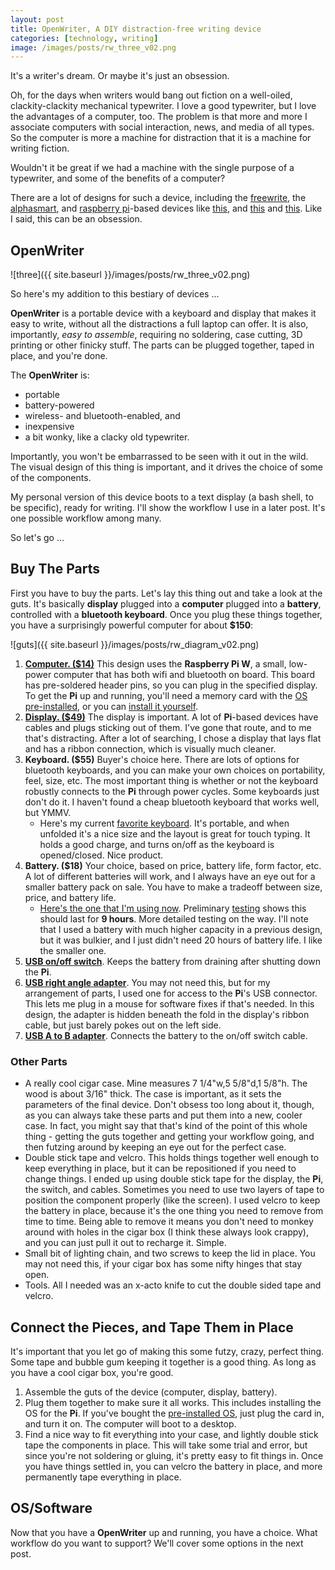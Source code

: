 ```yaml
---
layout: post
title: OpenWriter, A DIY distraction-free writing device
categories: [technology, writing]
image: /images/posts/rw_three_v02.png
---
```


It's a writer's dream. Or maybe it's just an obsession.

Oh, for the days when writers would bang out fiction on a
well-oiled, clackity-clackity mechanical typewriter. I love a good typewriter, but I love the advantages 
of a computer, too. The problem is that more and more I associate computers with social interaction, news, and media of all types. So the computer 
is more a machine for distraction that it is a machine for writing fiction. 

Wouldn't it be great if we had a machine with the single purpose of a typewriter, and some of the benefits of a computer?

There are a lot of designs for such a device, including the
[freewrite](https://getfreewrite.com/products/freewrite-smart-typewriter), the
[alphasmart](https://en.wikipedia.org/wiki/AlphaSmart), and [
raspberry pi](https://en.wikipedia.org/wiki/Raspberry_Pi)-based devices like 
[this](https://www.reddit.com/r/raspberry_pi/comments/7e4n2n/my_portable_distractionfree_writing_machine/),
and
[this](https://www.hackster.io/news/scripto-is-a-distraction-free-raspberry-pi-powered-writing-device-65916a3e5bb7)
and
[this](https://spectrum.ieee.org/geek-life/hands-on/write-without-distraction-with-this-diy-eink-typewriter).
Like I said, this can be an obsession.

## OpenWriter

![three]({{ site.baseurl }}/images/posts/rw_three_v02.png)

So here's my addition to this bestiary of devices ...

**OpenWriter** is a portable device with a keyboard and display that makes it 
easy to write, without all the distractions 
a full laptop can offer. It is also, importantly, *easy to assemble*, requiring
no soldering, case cutting, 3D printing or other finicky stuff. The parts can be
plugged together, taped in place, and you're done.

The **OpenWriter** is:

- portable
- battery-powered
- wireless- and bluetooth-enabled, and
- inexpensive
- a bit wonky, like a clacky old typewriter. 

Importantly, you won't be embarrassed to be seen with it out in the wild.
The visual design of this thing is important, and it drives the choice of some of the components. 

My personal version of this device boots to a text display (a bash shell, to be specific), ready for writing.
I'll show the workflow I use in a later post. It's one possible workflow among many.

So let's go ... 

## Buy The Parts

First you have to buy the parts. Let's lay this thing out and take a look at the guts. 
It's basically **display** plugged into a **computer** plugged into a **battery**,
controlled with a **bluetooth keyboard**. Once you plug these things
together, you have a surprisingly powerful computer for about **$150**:

![guts]({{ site.baseurl }}/images/posts/rw_diagram_v02.png)

1. [**Computer. ($14)**](https://www.adafruit.com/product/3708) This design uses
the **Raspberry Pi W**, a small, low-power computer that has both wifi and
bluetooth on board. This board has pre-soldered header pins, so you
can plug in the specified display. To get the **Pi** up and running, you'll need
a memory card with the [OS pre-installed](https://www.adafruit.com/product/3259), 
or you can [install it yourself](https://www.raspberrypi.org/downloads/noobs/). 
2. [**Display. ($49)**](https://www.amazon.com/gp/product/B0716RVNTS)
The display is important. A lot of **Pi**-based devices have
cables and plugs sticking out of them. I've gone that route, and to me 
that's distracting. After a lot of searching, I chose
a display that lays flat and has a ribbon connection, which is visually much cleaner.
3. **Keyboard. ($55)** Buyer's choice here. There are lots of options for
bluetooth keyboards, and you can make your own choices on portability, feel,
size, etc. The most important thing is whether or not the keyboard robustly
connects to the **Pi** through power cycles. Some keyboards just don't do it.
I haven't found a cheap bluetooth keyboard that works well, but YMMV.
    - Here's my current [favorite keyboard](https://www.amazon.com/gp/product/B019PIXO78).
      It's portable, and when unfolded it's a nice size and the layout is great for touch typing. 
      It holds a good charge, and turns on/off as the keyboard is opened/closed. Nice product.
4. **Battery. ($18)** Your choice, based on price, battery life, form factor,
etc. A lot of different batteries will work, and I always have an eye out for
a smaller battery pack on sale. You have to make a tradeoff between size, price,
and battery life.
    - [Here's the one that I'm using now](https://www.amazon.com/dp/B07RX73MF2).
      Preliminary [testing](https://www.amazon.com/gp/product/B013FANC9W) 
      shows this should last for **9 hours**. More detailed testing on the way. I'll note that I used a battery with much higher capacity in a previous design, but it was bulkier, and I just didn't need 20 hours of battery life. I like the smaller one.
5. [**USB on/off
switch**](https://www.amazon.com/gp/product/B07CTHKXDW).
    Keeps the battery from draining after shutting down the **Pi**.
6. [**USB right angle
adapter**](https://www.amazon.com/gp/product/B01C6031MA).
You may not need this, but for my arrangement of parts,
I used one for access to the **Pi**'s USB
connector. This lets me plug in a mouse for software fixes if that's needed. In this design, the adapter is hidden beneath the fold in the display's ribbon cable, but just barely pokes out on the left side.
7. [**USB A to B adapter**](https://www.amazon.com/gp/product/B001K9BEJ6).
Connects the battery to the on/off switch cable.

### Other Parts

- A really cool cigar case. Mine measures 7 1/4"w,5 5/8"d,1 5/8"h. The wood is 
  about 3/16" thick. The case is important, as it sets the parameters of the
  final device. Don't obsess too long about it, though, as you can always take
  these parts and put them into a new, cooler case. In fact, you might say that
  that's kind of the point of this whole thing - getting the guts together and
  getting your workflow going, and then futzing around by keeping an eye out for
  the perfect case.
- Double stick tape and velcro. This holds things together well enough to keep
  everything in place, but it can be repositioned if you need to change things. I ended up using 
  double stick tape for the display, the **Pi**, the switch, and cables. Sometimes
  you need to use two layers of tape to position the component properly (like the
  screen). I used
  velcro to keep the battery in place, because it's the one thing you need to
  remove from time to time. Being able to remove it means you don't need to 
  monkey around with holes in the cigar box (I think these always look crappy),
  and you can just pull it out to recharge it. Simple.
- Small bit of lighting chain, and two screws to keep the lid in place. You
  may not need this, if your cigar box has some nifty hinges that stay open.
- Tools. All I needed was an x-acto knife to cut the double sided tape and
  velcro.

## Connect the Pieces, and Tape Them in Place 

It's important that you let go of making this some futzy, crazy, perfect thing.
Some tape and bubble gum keeping it together is a good thing. As long as you
have a cool cigar box, you're good.

1. Assemble the guts of the device (computer, display, battery).
2. Plug them together to make sure it all works. This includes installing the OS for the **Pi**. If you've bought the [pre-installed OS](https://www.adafruit.com/product/3259), just plug the card in, and turn it on. The computer will boot to a desktop.
3. Find a nice way to fit everything into your case, and lightly double stick tape the components in place. This will take some trial and error, but since you're not soldering or gluing, it's pretty easy to fit things in. Once you have things settled in, you can velcro the battery in place, and more permanently tape everything in place.

## OS/Software

Now that you have a **OpenWriter** up and running, you have a choice. What workflow
do you want to support? We'll cover some options in the next post.
